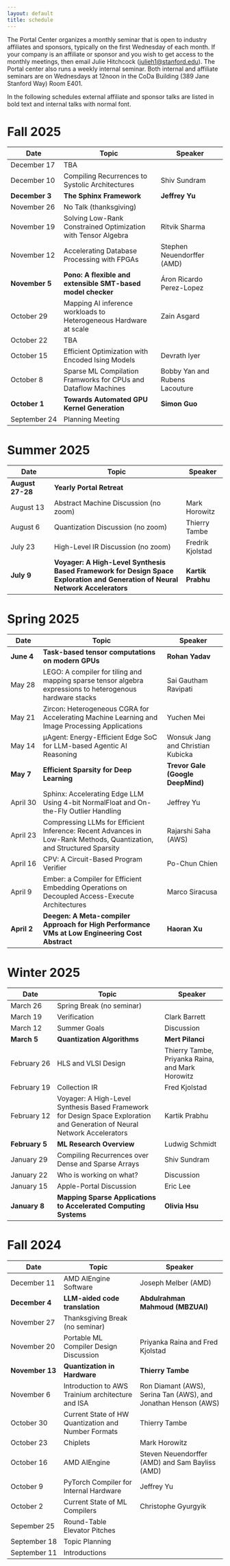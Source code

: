 ```yaml
---
layout: default
title: schedule
---
```


The Portal Center organizes a monthly seminar that is open to industry affiliates and sponsors, typically on the first Wednesday of each month. If your company is an affiliate or sponsor and you wish to get access to the monthly meetings, then email Julie Hitchcock (julieh1@stanford.edu). The Portal center also runs a weekly internal seminar. Both internal and affiliate seminars are on Wednesdays at 12noon in the CoDa Building (389 Jane Stanford Way) Room E401.

In the following schedules external affiliate and sponsor talks are listed in bold text and internal talks with normal font.

# Fall 2025

| Date | Topic | Speaker |
| ---- | ----- | ------- |
| December&nbsp;17 | TBA | |
| December&nbsp;10 | Compiling Recurrences to Systolic Architectures | Shiv Sundram |
| **December&nbsp;3** | **The Sphinx Framework** | **Jeffrey Yu** |
| November&nbsp;26 | No Talk (thanksgiving) | |
| November&nbsp;19 | Solving Low-Rank Constrained Optimization with Tensor Algebra | Ritvik Sharma |
| November&nbsp;12 | Accelerating Database Processing with FPGAs | Stephen Neuendorffer (AMD) |
| **November&nbsp;5** | **Pono: A flexible and extensible SMT-based model checker** | Áron Ricardo Perez-Lopez |
| October&nbsp;29 | Mapping AI inference workloads to Heterogeneous Hardware at scale | Zain Asgard |
| October&nbsp;22 | TBA | |
| October&nbsp;15 | Efficient Optimization with Encoded Ising Models | Devrath Iyer |
| October&nbsp;8 | Sparse ML Compilation Framworks for CPUs and Dataflow Machines | Bobby Yan and Rubens Lacouture |
| **October 1** | **Towards Automated GPU Kernel Generation** | **Simon Guo** |
| September&nbsp;24 | Planning Meeting |  |


# Summer 2025

| Date | Topic | Speaker |
| ---- | ----- | ------- |
| **August 27-28** | **Yearly Portal Retreat** | |
| August&nbsp;13 | Abstract Machine Discussion (no zoom) | Mark Horowitz |
| August&nbsp;6 | Quantization Discussion (no zoom) | Thierry Tambe |
| July&nbsp;23 | High-Level IR Discussion (no zoom) | Fredrik Kjolstad |
| **July&nbsp;9** | **Voyager: A High-Level Synthesis Based Framework for Design Space Exploration and Generation of Neural Network Accelerators** | **Kartik Prabhu** |

# Spring 2025

| Date | Topic | Speaker |
| ---- | ----- | ------- |
| **June&nbsp;4** | **Task-based tensor computations on modern GPUs** | **Rohan Yadav** |
| May&nbsp;28 | LEGO: A compiler for tiling and mapping sparse tensor algebra expressions to heterogenous hardware stacks | Sai Gautham Ravipati |
| May&nbsp;21 | Zircon: Heterogeneous CGRA for Accelerating Machine Learning and Image Processing Applications | Yuchen Mei |
| May&nbsp;14 | µAgent: Energy-Efficient Edge SoC for LLM-based Agentic AI Reasoning | Wonsuk Jang and Christian Kubicka |
| **May&nbsp;7** | **Efficient Sparsity for Deep Learning** | **Trevor Gale (Google DeepMind)** |
| April&nbsp;30 | Sphinx: Accelerating Edge LLM Using 4-bit NormalFloat and On-the-Fly Outlier Handling | Jeffrey Yu |
| April&nbsp;23 | Compressing LLMs for Efficient Inference: Recent Advances in Low-Rank Methods, Quantization, and Structured Sparsity | Rajarshi Saha (AWS) |
| April&nbsp;16 | CPV: A Circuit-Based Program Verifier | Po-Chun Chien |
| April 9 | Ember: a Compiler for Efficient Embedding Operations on Decoupled Access-Execute Architectures | Marco Siracusa |
| **April 2** | **Deegen: A Meta-compiler Approach for High Performance VMs at Low Engineering Cost Abstract** | **Haoran Xu** |


# Winter 2025

| Date | Topic | Speaker |
| ---- | ----- | ------- |
| March&nbsp;26 | Spring Break (no seminar) ||
| March&nbsp;19 | Verification | Clark Barrett |
| March&nbsp;12 | Summer Goals | Discussion |
| **March&nbsp;5** | **Quantization Algorithms** | **Mert Pilanci**|
| February&nbsp;26 | HLS and VLSI Design | Thierry Tambe, Priyanka Raina, and Mark Horowitz |
| February&nbsp;19 | Collection IR | Fred Kjolstad |
| February&nbsp;12 | Voyager: A High-Level Synthesis Based Framework for Design Space Exploration and Generation of Neural Network Accelerators | Kartik Prabhu |
| **February&nbsp;5** | **ML Research Overview** | Ludwig Schmidt |
| January&nbsp;29 | Compiling Recurrences over Dense and Sparse Arrays | Shiv Sundram |
| January&nbsp;22 | Who is working on what? | Discussion |
| January&nbsp;15 | Apple-Portal Discussion | Eric Lee |
| **January&nbsp;8** | **Mapping Sparse Applications to Accelerated Computing Systems** | **Olivia Hsu** |

# Fall 2024

| Date | Topic | Speaker |
| ---- | ----- | ------- |
| December&nbsp;11 | AMD AIEngine Software | Joseph Melber (AMD) |
| **December&nbsp;4** | **LLM-aided code translation** | **Abdulrahman Mahmoud (MBZUAI)** |
| November&nbsp;27 | Thanksgiving Break (no seminar) | |
| November&nbsp;20 | Portable ML Compiler Design Discussion | Priyanka Raina and Fred Kjolstad |  |
| **November&nbsp;13** | **Quantization in Hardware** | **Thierry Tambe** |
| November&nbsp;6 | Introduction to AWS Trainium architecture and ISA | Ron Diamant (AWS), Serina Tan (AWS), and Jonathan Henson (AWS) |
| October&nbsp;30 | Current State of HW Quantization and Number Formats | Thierry Tambe |
| October&nbsp;23 | Chiplets | Mark Horowitz |
| October&nbsp;16 | AMD AIEngine | Steven Neuendorffer (AMD) and Sam Bayliss (AMD) |
| October&nbsp;9 | PyTorch Compiler for Internal Hardware | Jeffrey Yu |
| October&nbsp;2 | Current State of ML Compilers | Christophe Gyurgyik |
| Sepember&nbsp;25 | Round-Table Elevator Pitches | |
| September&nbsp;18 | Topic Planning | |
| September&nbsp;11 | Introductions | |

